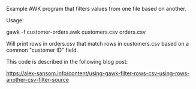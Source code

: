 Example AWK program that filters values from one file based on another.

Usage:

gawk -f customer-orders.awk customers.csv orders.csv

Will print rows in orders.csv that match rows in customers.csv based on a common "customer ID" field.

This code is described in the following blog post:

 https://alex-sansom.info/content/using-gawk-filter-rows-csv-using-rows-another-csv-filter-source
